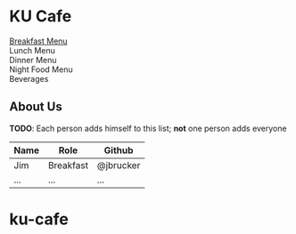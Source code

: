 # KU Cafe

[Breakfast Menu](Menu#breakfast-menu)    
Lunch Menu    
Dinner Menu    
Night Food Menu    
Beverages    

## About Us

**TODO**: Each person adds himself to this list; **not** one person adds everyone

| Name      | Role      | Github   |
|:----------|-----------|----------|
| Jim       | Breakfast | @jbrucker|
| ...       | ...       | ...      |
# ku-cafe
